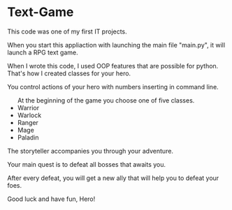 # Text-Game
This code was one of my first IT projects.<p>
When you start this appliaction with launching the main file "main.py", it will launch a RPG text game.<p>
When I wrote this code, I used OOP features that are possible for python. That's how I created classes for your hero.<p>
You control actions of your hero with numbers inserting in command line.<p>
<ul>At the beginning of the game you choose one of five classes.
<li>Warrior</li>
<li>Warlock</li>
<li>Ranger</li>
<li>Mage</li>
<li>Paladin</li>
</ul>
The storyteller accompanies you through your adventure.<p>
Your main quest is to defeat all bosses that awaits you.<p>
After every defeat, you will get a new ally that will help you to defeat your foes.<p>
Good luck and have fun, Hero!<p>
